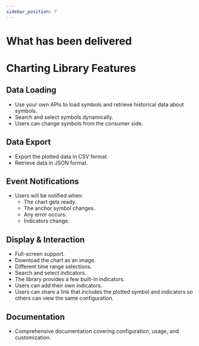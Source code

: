 ```yaml
---
sidebar_position: 7
---
```


# What has been delivered

# Charting Library Features

## Data Loading
- Use your own APIs to load symbols and retrieve historical data about symbols.
- Search and select symbols dynamically.
- Users can change symbols from the consumer side.

## Data Export
- Export the plotted data in CSV format.
- Retrieve data in JSON format.

## Event Notifications
- Users will be notified when:
  - The chart gets ready.
  - The anchor symbol changes.
  - Any error occurs.
  - Indicators change.

## Display & Interaction
- Full-screen support.
- Download the chart as an image.
- Different time range selections.
- Search and select indicators.
- The library provides a few built-in indicators.
- Users can add their own indicators.
- Users can share a link that includes the plotted symbol and indicators so others can view the same configuration.

## Documentation
- Comprehensive documentation covering configuration, usage, and customization.


